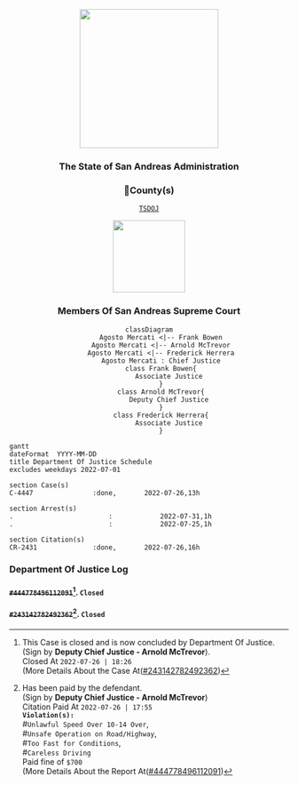 <div align="center">
<img width="250" height="auto" src="https://forum.nes-newlife.de/wcf/image-proxy/?key=f0c867469b101ad75cd2f12f2b055a36eb57b55bdaaa536c7a77576c58b9ae87-aHR0cHM6Ly9pLmliYi5jby9zYndMVFZYL1l1WHRjVDIucG5n" />
</div>

<h3 align="center">The State of San Andreas Administration</h3>

<div align="center">
<h3>🔰County(s)</h3> 
  
  [`TSDOJ`](https://github.com/NotKaarlo/FivePD-Reports/tree/main/TSDOJ)
</div>

<div align="center">
<img width="auto" height="130" src="https://justice-ls.xyz/wp-content/uploads/2020/07/doj-vector.png" />
</div>

<div align="center">
  <h3>Members Of San Andreas Supreme Court</h3>

```mermaid
classDiagram
      Agosto Mercati <|-- Frank Bowen
      Agosto Mercati <|-- Arnold McTrevor
      Agosto Mercati <|-- Frederick Herrera
      Agosto Mercati : Chief Justice
      class Frank Bowen{
          Associate Justice
      }
      class Arnold McTrevor{
          Deputy Chief Justice
      }
      class Frederick Herrera{
          Associate Justice
      }
```
</div>

```mermaid
gantt
dateFormat  YYYY-MM-DD
title Department Of Justice Schedule
excludes weekdays 2022-07-01

section Case(s)
C-4447               :done,       2022-07-26,13h

section Arrest(s)
.                        :            2022-07-31,1h
.                        :            2022-07-25,1h

section Citation(s)
CR-2431              :done,       2022-07-26,16h          
```

### Department Of Justice Log
#### ~~`#444778496112091`~~[^1]. `Closed`
#### ~~`#243142782492362`~~[^2]. `Closed`



[^1]: This Case is closed and is now concluded by Department Of Justice.  
  (Sign by **Deputy Chief Justice - Arnold McTrevor**).  
  Closed At `2022-07-26 | 18:26`  
  (More Details About the Case At([#243142782492362](https://notkaarlo.github.io/State-of-San-Andreas/TSDOJ/Case%23444778496112091))   
[^2]:  Has been paid by the defendant.   
  (Sign by **Deputy Chief Justice - Arnold McTrevor**)  
  Citation Paid At `2022-07-26 | 17:55`        
  **`Violation(s):`**      
  #`Unlawful Speed Over 10-14 Over`,   
  #`Unsafe Operation on Road/Highway`,  
  #`Too Fast for Conditions`,  
  #`Careless Driving`  
  Paid fine of `$700`  
  (More Details About the Report At([#444778496112091](https://notkaarlo.github.io/State-of-San-Andreas/TSDOJ/CR%23243142782492362))    
